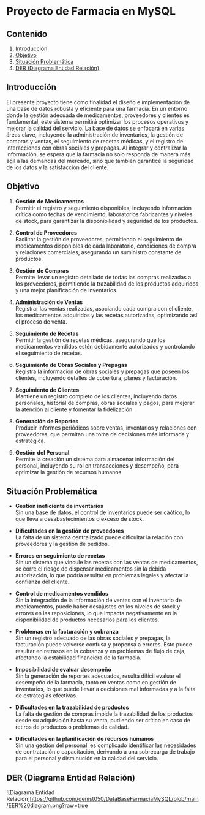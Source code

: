 # Proyecto de Farmacia en MySQL  

## Contenido  
1. [Introducción](#introducción)  
2. [Objetivo](#objetivo)  
3. [Situación Problemática](#situación-problemática)  
4. [DER (Diagrama Entidad Relación)](#der-diagrama-entidad-relación)  

## Introducción  
El presente proyecto tiene como finalidad el diseño e implementación de una base de datos robusta y eficiente para una farmacia.
En un entorno donde la gestión adecuada de medicamentos, proveedores y clientes es fundamental, este sistema permitirá optimizar los procesos operativos y mejorar la calidad del servicio. La base de datos se enfocará en varias áreas clave, incluyendo la administración de inventarios, la gestión de compras y ventas, el seguimiento de recetas médicas, y el registro de interacciones con obras sociales y prepagas. Al integrar y centralizar la información, se espera que la farmacia no solo responda de manera más ágil a las demandas del mercado, sino que también garantice la seguridad de los datos y la satisfacción del cliente.  

## Objetivo  
1. **Gestión de Medicamentos**  
   Permitir el registro y seguimiento disponibles, incluyendo información crítica como fechas de vencimiento, laboratorios fabricantes y niveles de stock, para garantizar la disponibilidad y seguridad de los productos.  

2. **Control de Proveedores**  
   Facilitar la gestión de proveedores, permitiendo el seguimiento de medicamentos disponibles de cada laboratorio, condiciones de compra y relaciones comerciales, asegurando un suministro constante de productos.  

3. **Gestión de Compras**  
   Permite llevar un registro detallado de todas las compras realizadas a los proveedores, permitiendo la trazabilidad de los productos adquiridos y una mejor planificación de inventarios.  

4. **Administración de Ventas**  
   Registrar las ventas realizadas, asociando cada compra con el cliente, los medicamentos adquiridos y las recetas autorizadas, optimizando así el proceso de venta.  

5. **Seguimiento de Recetas**  
   Permitir la gestión de recetas médicas, asegurando que los medicamentos vendidos estén debidamente autorizados y controlando el seguimiento de recetas.  

6. **Seguimiento de Obras Sociales y Prepagas**  
   Registra la información de obras sociales y prepagas que poseen los clientes, incluyendo detalles de cobertura, planes y facturación.  

7. **Seguimiento de Clientes**  
   Mantiene un registro completo de los clientes, incluyendo datos personales, historial de compras, obras sociales y pagos, para mejorar la atención al cliente y fomentar la fidelización.  

8. **Generación de Reportes**  
   Producir informes periódicos sobre ventas, inventarios y relaciones con proveedores, que permitan una toma de decisiones más informada y estratégica.  

9. **Gestión del Personal**  
   Permite la creación un sistema para almacenar información del personal, incluyendo su rol en transacciones y desempeño, para optimizar la gestión de recursos humanos.  

## Situación Problemática  
- **Gestión ineficiente de inventarios**  
  Sin una base de datos, el control de inventarios puede ser caótico, lo que lleva a desabastecimientos o exceso de stock.  

- **Dificultades en la gestión de proveedores**  
  La falta de un sistema centralizado puede dificultar la relación con proveedores y la gestión de pedidos.  

- **Errores en seguimiento de recetas**  
  Sin un sistema que vincule las recetas con las ventas de medicamentos, se corre el riesgo de dispensar medicamentos sin la debida autorización, lo que podría resultar en problemas legales y afectar la confianza del cliente.  

- **Control de medicamentos vendidos**  
  Sin la integración de la información de ventas con el inventario de medicamentos, puede haber desajustes en los niveles de stock y errores en las reposiciones, lo que impacta negativamente en la disponibilidad de productos necesarios para los clientes.  

- **Problemas en la facturación y cobranza**  
  Sin un registro adecuado de las obras sociales y prepagas, la facturación puede volverse confusa y propensa a errores. Esto puede resultar en retrasos en la cobranza y en problemas de flujo de caja, afectando la estabilidad financiera de la farmacia.  

- **Imposibilidad de evaluar desempeño**  
  Sin la generación de reportes adecuados, resulta difícil evaluar el desempeño de la farmacia, tanto en ventas como en gestión de inventarios, lo que puede llevar a decisiones mal informadas y a la falta de estrategias efectivas.  

- **Dificultades en la trazabilidad de productos**  
  La falta de gestión de compras impide la trazabilidad de los productos desde su adquisición hasta su venta, pudiendo ser crítico en caso de retiros de productos o problemas de calidad.  

- **Dificultades en la planificación de recursos humanos**  
  Sin una gestión del personal, es complicado identificar las necesidades de contratación o capacitación, derivando a una sobrecarga de trabajo para el personal y disminución en la calidad del servicio.

## DER (Diagrama Entidad Relación)  
![Diagrama Entidad Relación]https://github.com/denist050/DataBaseFarmaciaMySQL/blob/main/EER%20diagram.png?raw=true
